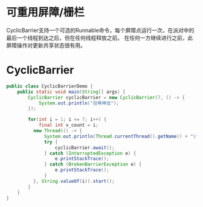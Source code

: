 # 可重用屏障/栅栏

CyclicBarrier支持一个可选的Runnable命令，每个屏障点运行一次，在派对中的最后一个线程到达之后，但在任何线程释放之前。 在任何一方继续进行之前，此屏障操作对更新共享状态很有用。 

# CyclicBarrier 

```java
public class CyclicBarrierDemo {
    public static void main(String[] args) {
        CyclicBarrier cyclicBarrier = new CyclicBarrier(7, () -> {
            System.out.println("召唤神龙");
        });

        for(int i = 1; i <= 7; i++) {
            final int v_count = i;
          new Thread(() -> {
              System.out.println(Thread.currentThread().getName() + "\t 找到第 " + v_count +  " 颗龙珠");
              try {
                  cyclicBarrier.await();
              } catch (InterruptedException e) {
                  e.printStackTrace();
              } catch (BrokenBarrierException e) {
                  e.printStackTrace();
              }
          }, String.valueOf(i)).start();
        }
    }
}
```
